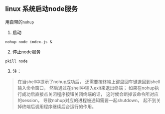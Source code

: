 
## linux 系统启动node服务

用自带的`nohup`

1. 启动

```
nohup node index.js &
```

2. 停止node服务

```
pkill node
```

3. 注：

> 在当shell中提示了nohup成功后，
还需要按终端上键盘回车键退回到shell输入命令窗口，
然后通过在shell中输入exit来退出终端；
如果在nohup执行成功后直接点关闭程序按钮关闭终端的话，
这时候会断掉该命令所对应的session，
导致nohup对应的进程被通知需要一起shutdown，
起不到关掉终端后调用程序继续后台运行的作用。
